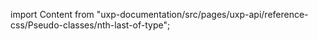 
import Content from "uxp-documentation/src/pages/uxp-api/reference-css/Pseudo-classes/nth-last-of-type";

<Content query="product=xd"/>
